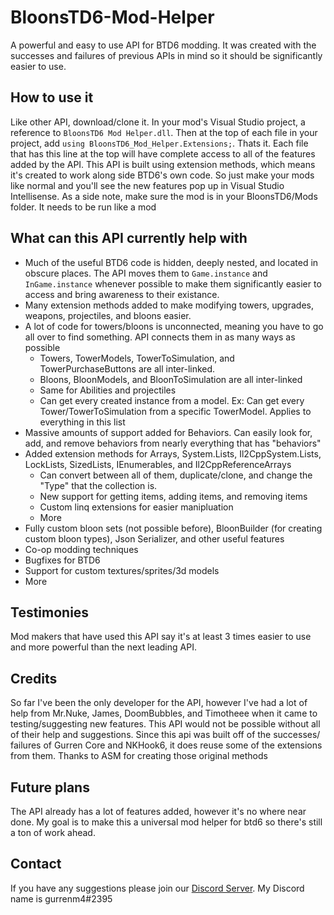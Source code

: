 # BloonsTD6-Mod-Helper
A powerful and easy to use API for BTD6 modding. It was created with the successes and failures of previous APIs in mind so it should be significantly easier to use.

## How to use it
Like other API, download/clone it. In your mod's Visual Studio project, a reference to `BloonsTD6 Mod Helper.dll`. Then at the top of each file in your project, add `using BloonsTD6_Mod_Helper.Extensions;`. Thats it. Each file that has this line at the top will have complete access to all of the features added by the API. This API is built using extension methods, which means it's created to work along side BTD6's own code. So just make your mods like normal and you'll see the new features pop up in Visual Studio Intellisense. As a side note, make sure the mod is in your BloonsTD6/Mods folder. It needs to be run like a mod

## What can this API currently help with
- Much of the useful BTD6 code is hidden, deeply nested, and located in obscure places. The API moves them to `Game.instance` and `InGame.instance` whenever possible to make them significantly easier to access and bring awareness to their existance.
- Many extension methods added to make modifying towers, upgrades, weapons, projectiles, and bloons easier.
- A lot of code for towers/bloons is unconnected, meaning you have to go all over to find something. API connects them in as many ways as possible
  - Towers, TowerModels, TowerToSimulation, and TowerPurchaseButtons are all inter-linked.
  - Bloons, BloonModels, and BloonToSimulation are all inter-linked
  - Same for Abilities and projectiles
  - Can get every created instance from a model. Ex: Can get every Tower/TowerToSimulation from a specific TowerModel. Applies to everything in this list
- Massive amounts of support added for Behaviors. Can easily look for, add, and remove behaviors from nearly everything that has "behaviors"
- Added extension methods for Arrays, System.Lists, Il2CppSystem.Lists, LockLists, SizedLists, IEnumerables, and Il2CppReferenceArrays
  - Can convert between all of them, duplicate/clone, and change the "Type" that the collection is.
  - New support for getting items, adding items, and removing items
  - Custom linq extensions for easier manipluation
  - More
- Fully custom bloon sets (not possible before), BloonBuilder (for creating custom bloon types), Json Serializer, and other useful features
- Co-op modding techniques
- Bugfixes for BTD6
- Support for custom textures/sprites/3d models
- More

## Testimonies
Mod makers that have used this API say it's at least 3 times easier to use and more powerful than the next leading API. 

## Credits
So far I've been the only developer for the API, however I've had a lot of help from Mr.Nuke, James, DoomBubbles, and Timotheee when it came to testing/suggesting new features. This API would not be possible without all of their help and suggestions. Since this api was built off of the successes/ failures of Gurren Core and NKHook6, it does reuse some of the extensions from them. Thanks to ASM for creating those original methods

## Future plans
The API already has a lot of features added, however it's no where near done. My goal is to make this a universal mod helper for btd6 so there's still a ton of work ahead. 

## Contact
If you have any suggestions please join our [Discord Server](https://discord.gg/NnD6nRH). My Discord name is gurrenm4#2395
